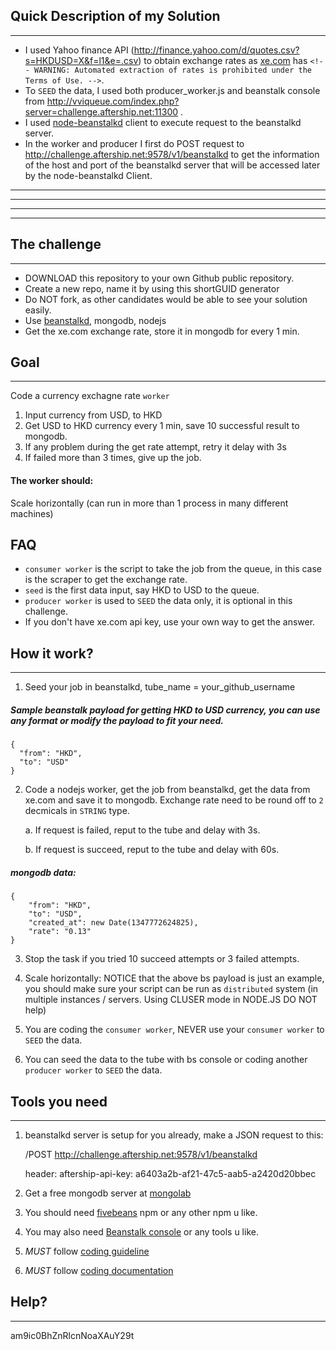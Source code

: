 ## Quick Description of my Solution
---

* I used Yahoo finance API (http://finance.yahoo.com/d/quotes.csv?s=HKDUSD=X&f=l1&e=.csv) to obtain exchange rates as [xe.com](http://www.xe.com/) has `<!-- WARNING: Automated extraction of rates is prohibited under the Terms of Use. -->`.
* To `SEED` the data, I used both producer_worker.js and beanstalk console from http://vviqueue.com/index.php?server=challenge.aftership.net:11300 .
* I used [node-beanstalkd](https://github.com/robinjoseph08/node-beanstalkd) client to execute request to the beanstalkd server. 
* In the worker and producer I first do POST request to http://challenge.aftership.net:9578/v1/beanstalkd to get the information of the host and port of the beanstalkd server that will be accessed later by the node-beanstalkd Client.

---
---
---
---

## The challenge
---

* DOWNLOAD this repository to your own Github public repository.
* Create a new repo, name it by using this shortGUID generator
* Do NOT fork, as other candidates would be able to see your solution easily.
* Use [beanstalkd](http://kr.github.io/beanstalkd/), mongodb, nodejs
* Get the xe.com exchange rate, store it in mongodb for every 1 min.


## Goal
----
Code a currency exchagne rate `worker`

1. Input currency from USD, to HKD
2. Get USD to HKD currency every 1 min, save 10 successful result to mongodb.
3. If any problem during the get rate attempt, retry it delay with 3s
4. If failed more than 3 times, give up the job.

#### The worker should:
Scale horizontally (can run in more than 1 process in many different machines)

## FAQ
- `consumer worker` is the script to take the job from the queue, in this case is the scraper to get the exchange rate.
- `seed` is the first data input, say HKD to USD to the queue.
- `producer worker` is used to `SEED` the data only, it is optional in this challenge.
- If you don't have xe.com api key, use your own way to get the answer.


## How it work?
---

1. Seed your job in beanstalkd, tube_name = your_github_username

##### Sample beanstalk payload for getting HKD to USD currency, you can use any format or modify the payload to fit your need.
```
{
  "from": "HKD",
  "to": "USD"
}
```

2. Code a nodejs worker, get the job from beanstalkd, get the data from xe.com and save it to mongodb. Exchange rate need to be round off to `2` decmicals in `STRING` type.
	
	a. If request is failed, reput to the tube and delay with 3s.

	b. If request is succeed, reput to the tube and delay with 60s.

##### mongodb data:
```
{
	"from": "HKD",
	"to": "USD",
	"created_at": new Date(1347772624825),
	"rate": "0.13"
}

```

3. Stop the task if you tried 10 succeed attempts or 3 failed attempts.

4. Scale horizontally: NOTICE that the above bs payload is just an example, you should make sure your script can be run as `distributed` system (in multiple instances / servers. Using CLUSER mode in NODE.JS DO NOT help)

5. You are coding the `consumer worker`, NEVER use your `consumer worker` to `SEED` the data.

6. You can seed the data to the tube with bs console or coding another `producer worker` to `SEED` the data.


## Tools you need
---
1. beanstalkd server is setup for you already, make a JSON request to this:

	/POST http://challenge.aftership.net:9578/v1/beanstalkd
	
	header: aftership-api-key: a6403a2b-af21-47c5-aab5-a2420d20bbec

2. Get a free mongodb server at [mongolab](https://mongolab.com/welcome/)

3. You should need [fivebeans](https://github.com/ceejbot/fivebeans) npm or any other npm u like.

4. You may also need [Beanstalk console](https://github.com/ptrofimov/beanstalk_console) or any tools u like.

5. *MUST* follow [coding guideline](https://github.com/AfterShip/coding-guideline-javascript)

6. *MUST* follow [coding documentation](https://github.com/AfterShip/jsdoc)

## Help?
---
am9ic0BhZnRlcnNoaXAuY29t
